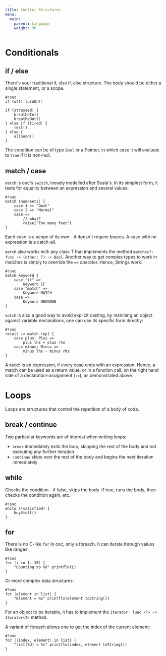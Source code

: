```yaml
---
title: Control Structures
menu:
  main:
    parent: Language
    weight: 30
---
```


# Conditionals

## if / else

There's your traditional if, else if, else structure. The body should be either
a single statement, or a scope.

    #!ooc
    if (off) turnOn()

    if (stressed) {
        breatheIn()
        breatheOut()
    } else if (tired) {
        rest()
    } else {
        allGood()
    }

The condition can be of type `Bool` or a Pointer, in which case it will evaluate to
`true` if it is non-null.

## match / case

`match` is ooc's `switch`, loosely modelled after Scala's. In its simplest form, it tests for equality between an expression and several values:

    #!ooc
    match (numFeets) {
        case 1 => "Ouch"
        case 2 => "Normal"
        case =>
            // what?
            raise("Too many feet")
    }

Each case is a scope of its own - it doesn't require braces. A case with no
expression is a catch-all.

`match` also works with any class T that implements the method `matches?: func
-> (other: T) -> Bool`. Another way to get complex types to work in matches
is simply to override the `==` operator. Hence, Strings work:

    #!ooc
    match keyword {
        case "if" =>
            Keyword IF
        case "match" =>
            Keyword MATCH
        case =>
            Keyword UNKNOWN
    }

`match` is also a good way to avoid explicit casting, by matching an object
against variable declarations, one can use its specific form directly:

    #!ooc
    result := match (op) {
        case plus: Plus =>
            plus lhs + plus rhs
        case minus: Minus =>
            minus lhs - minus rhs
    }

A `match` is an expression, if every case ends with an expression. Hence, a
match can be used as a return value, or in a function call, on the right hand
side of a declaration-assignment (`:=`), as demonstrated above.

# Loops

Loops are structures that control the repetition of a body of code.

## break / continue

Two particular keywords are of interest when writing loops:

  * `break` immediately exits the loop, skipping the rest of the body
  and not executing any further iteration
  * `continue` skips over the rest of the body and begins the next
  iteration immediately

## while

Checks the condition - if false, skips the body. If true, runs the body,
then checks the condition again, etc.

    #!ooc
    while (!satisfied) {
        buyStuff()
    }

## for

There is no C-like `for` in ooc, only a foreach. It can iterate through
values like ranges:

    #!ooc
    for (i in 1..10) {
        "Counting to %d" printfln(i)
    }

Or more complex data structures:

    #!ooc
    for (element in list) {
        "Element = %s" printfln(element toString())
    }

For an object to be iterable, it has to implement the
`iterator: func <T> -> Iterator<T>` method.

A variant of foreach allows one to get the index of the current element:

    #!ooc
    for ((index, element) in list) {
        "list[%d] = %s" printfln(index, element toString())
    }


